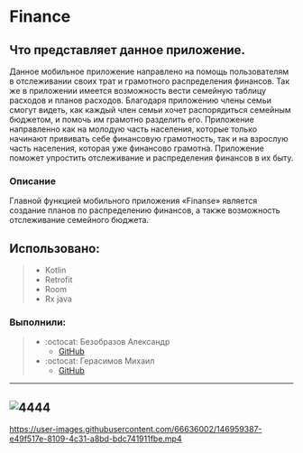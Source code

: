 # Finance
## Что представляет данное приложение.
Данное мобильное приложение направлено на помощь пользователям в отслеживании своих трат и грамотного распределения финансов. 
Так же в приложении имеется возможность вести семейную таблицу расходов и планов расходов. Благодаря приложению члены семьи смогут видеть, как каждый член семьи хочет распорядиться семейным бюджетом, и помочь им грамотно разделить его. Приложение направленно как на молодую часть населения, которые только начинают прививать себе финансовую грамотность, так и на взрослую часть населения, которая уже финансово грамотна. Приложение поможет упростить отслеживание и распределения финансов в их быту.
### Описание 
Главной функцией мобильного приложения «Finanse» является создание планов по распределению финансов, а также возможность отслеживание семейного бюджета.
## Использовано:
> * Kotlin
> * Retrofit 
> * Room
> * Rx java

### Выполнили:
> * :octocat: Безобразов Александр
>    * [GitHub](https://github.com/ultraxion2000)
> * :octocat: Герасимов Михаил
>    * [GitHub](https://github.com/Dorrrke)
-----------------------------------------------------------------------------------------------------------
![4444](https://user-images.githubusercontent.com/66636002/146957413-ca43568c-627b-46dd-ba1d-5eefa6274b90.PNG)
-----------------------------------------------------------------------------------------------------------
https://user-images.githubusercontent.com/66636002/146959387-e49f517e-8109-4c31-a8bd-bdc741911fbe.mp4

